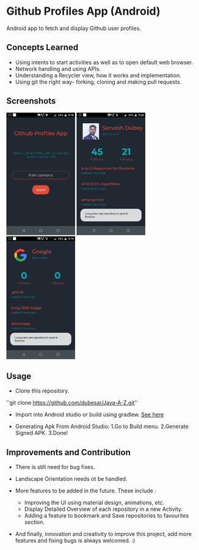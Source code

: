 # Github Profiles App (Android)
Android app to fetch and display Github user profiles.

## Concepts Learned 
* Using intents to start activities as well as to open default web browser.
* Network handling and using APIs.
* Understanding a Recycler view, how it works and implementation.
* Using git the right way- forking, cloning and making pull requests.

## Screenshots
<img src="Attachments/home.jpeg" width="180"/>
<img src="Attachments/sd.jpeg" width="180"/>
<img src="Attachments/google.jpeg" width="180"/>

## Usage 
* Clone this repository.

''git clone https://github.com/dubesar/Java-A-Z.git''

* Import into Android studio or build using gradlew. [See here](https://developer.android.com/studio/build/building-cmdline)

* Generating Apk From Android Studio:
1.Go to Build menu.
2.Generate Signed APK.
3.Done!

## Improvements and Contribution
* There is still need for bug fixes.
* Landscape Orientation needs ot be handled. 
* More features to be added in the future. These include :
	* Improving the UI using material design, animations, etc.
	* Display Detailed Overview of each repository in a new Activity.
	* Adding a feature to bookmark and Save repositories to favourites section.

* And finally, innovation and creativity to improve this project, add more features and fixing bugs is always welcomed. :)

